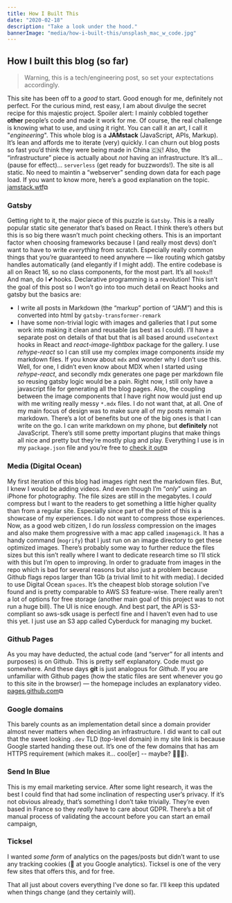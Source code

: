 ```yaml
---
title: How I Built This
date: "2020-02-18"
description: "Take a look under the hood."
bannerImage: "media/how-i-built-this/unsplash_mac_w_code.jpg"
---
```


## How I built this blog (so far)
>  Warning, this is a tech/engineering post, so set your exptectations accordingly.

This site has been off to a *good* to start. Good enough for me, definitely not perfect. For the curious mind, rest easy, I am about divulge the secret recipe for this majestic project. Spoiler alert: I mainly cobbled together ****other**** people’s code and made it work for me. Of course, the real challenge is knowing what to use, and using it right. You can call it an art, I call it "*engineering*". This whole blog is a ****JAMstack**** (JavaScript, APIs, Markup). It’s lean and affords me to iterate (very) quickly. I can churn out blog posts so fast you’d think they were being made in China 🇨🇳!  Also, the “infrastructure” piece is actually about *not* having an infrastructure. It’s all… (pause for effect)… `serverless`  (get ready for buzzwords!). The site is all static. No need to maintin a “webserver” sending down data for each page load. If you want to know more, here’s a good explanation on the topic. [jamstack.wtf](~https://jamstack.wtf/~)⧉ 

### Gatsby
Getting right to it, the major piece of this puzzle is `Gatsby`.  This is a really popular static site generator that’s based on React. I think there’s others but this is so big there wasn’t much point checking others. This is an important factor when choosing frameworks because I (and really most devs) don’t want to have to write *everything* from scratch. Especially really common things that you’re guaranteed to need anywhere — like routing which gatsby handles automatically (and elegantly if I might add). The entire codebase is all on React 16, so no class components, for the most part. It’s all `hooks`!! And man, do I 💕 hooks. Declarative programming is a revolution! This isn’t the goal of this post so I won’t go into too much detail on React hooks and gatsby but the basics are:
- I write all posts in Markdown (the “markup” portion of “JAM”) and this is converted into html  by `gatsby-transformer-remark`
- I have some non-trivial logic with images and galleries that I put some work into making it clean and reusable (as best as I could). I’ll have a separate post on details of that but that is all based around  `useContext` hooks in React and *react-image-lightbox* package for the gallery. I use *rehype-react* so I can still use my complex image components *inside* my markdown files. If you know about `mdx` and wonder why I don’t use this. Well, for one, I didn’t even know about MDX when I started using *rehype-react*, and secondly mdx generates one page per markdown file so reusing gatsby logic would be a pain. Right now, I still only have a javascript file for generating all the blog pages. Also, the coupling between the image components that I have right now would just end up with me writing really messy `*.mdx` files. I do not want that, at all. One of my main focus of design was to make sure all of my posts remain in markdown. There’s a lot of benefits but one of the big ones is that I can write on the go. I can write markdown on my phone, but **definitely** not JavaScript. There’s still some pretty important plugins that make things all nice and pretty but they’re mostly plug and play. Everything I use is in my `package.json` file and you’re free to [check it out](~https://github.com/dshomoye/dshomoye.github.io/blob/gatsby/package.json~)⧉

### Media (Digital Ocean)
My first iteration of this blog had images right next the markdown files. But, I knew I would be adding videos. And even though I’m “*only*” using an iPhone for photography. The file sizes are still in the megabytes. I *could* compress but I want to the readers to get something a little higher quality than from a regular site. Especially since part of the point of this is a showcase of my experiences. I do not want to compress those experiences. Now, as a good web citizen, I do run *lossless* compression on the images and also make them progressive with a mac app called `imagemagick`. It has a handy command (`mogrify`) that I just run on an image directory to get these optimized images. There’s probably some way to further reduce the files sizes but this isn’t really where I want to dedicate research time so I’ll stick with this but I’m open to improving. In order to graduate from images in the repo which is bad for several reasons but also just a problem because Github flags repos larger than 1Gb (a trivial limit to hit with media). I decided to use Digital Ocean `spaces`. It’s the cheapest blob storage solution I’ve found and is pretty comparable to AWS S3 feature-wise. There really aren’t a lot of options for free storage (another main goal of this project was to not run a huge bill).  The UI is nice enough. And best part, the API is S3-compliant so aws-sdk usage is perfectl fine and I haven’t even had to use this yet. I just use an S3 app called Cyberduck for managing my bucket.

### Github Pages
As you may have deducted, the actual code (and “server” for all intents and purposes) is on Github. This is pretty self explanatory. Code must go somewhere. And these days **git** is just analogous for *Github*.  If you are unfamiliar with Github pages (how the static files are sent whenever you go to this site in the browser) — the homepage includes an explanatory video. [pages.github.com](~https://pages.github.com/~)⧉ 

### Google domains
This barely counts as an implementation detail since a domain provider almost never matters when deciding an infrastructure. I did want to call out that the sweet looking `.dev` TLD (top-level domain) in my site link is because Google started handing these out. It’s one of the few domains that has am HTTPS requirement (which makes it... cool[er] -- maybe? 🤷🏾‍♂️).

### Send In Blue
This is my email marketing service. After some light research, it was the best I could find that had some inclination of respecting user’s privacy. If it’s not obvious already, that’s something I don’t take trivially. They’re even based in France so they *really* have to care about GDPR. There’s a bit of manual process of validating the account before you can start an email campaign, 

### Ticksel
I wanted *some form* of analytics on the pages/posts but didn’t want to use any tracking cookies (👀 at you Google analytics). Ticksel is one of the very few sites that offers this, and for free. 

That all just about covers everything I’ve done so far. I’ll keep this updated when things change (and they certainly will).

